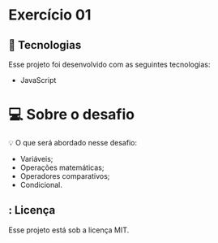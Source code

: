 
<h1 align="left"> Exercício 01 </h1>


## 🚀 Tecnologias

Esse projeto foi desenvolvido com as seguintes tecnologias:

- JavaScript

# 💻 Sobre o desafio

<aside>
💡 O que será abordado nesse desafio:

- Variáveis;
- Operações matemáticas;
- Operadores comparativos;
- Condicional.

</aside>

## : Licença

Esse projeto está sob a licença MIT.



